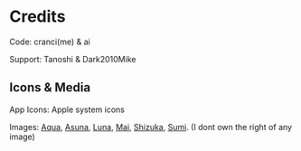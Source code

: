# Credits

<p>Code: cranci(me) & ai</p>
<p>Support: Tanoshi & Dark2010Mike</p>


## Icons & Media

<p>App Icons: Apple system icons</p>

Images:
[Aqua](https://twitter.com/konosubaanime), [Asuna](https://twitter.com/sao_anime), [Luna](https://twitter.com/kimizero_anime), [Mai](https://twitter.com/aobuta_anime), [Shizuka](https://twitter.com/Zom100_anime_JP), [Sumi](https://twitter.com/kanokari_anime). (I dont own the right of any image)